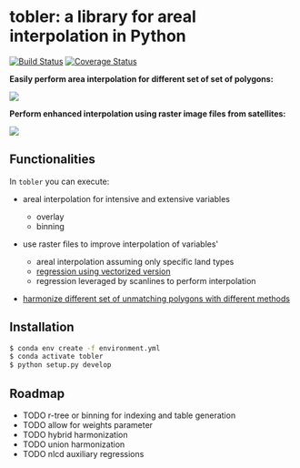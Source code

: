 # tobler: a library for areal interpolation in Python

[![Build Status](https://travis-ci.com/pysal/tobler.svg?branch=master)](https://travis-ci.org/pysal/tobler)
[![Coverage Status](https://coveralls.io/repos/github/pysal/tobler/badge.svg?branch=master)](https://coveralls.io/github/pysal/tobler?branch=master&service=github&kill_cache=1)

**Easily perform area interpolation for different set of set of polygons:**

![](figs/toy_census_tracts_example.png)

**Perform enhanced interpolation using raster image files from satellites:**

![](figs/raster_lattice_example.png)

## Functionalities

In `tobler` you can execute:

* areal interpolation for intensive and extensive variables
	+ overlay
	+ binning
	
* use raster files to improve interpolation of variables'
    + areal interpolation assuming only specific land types
    + [regression using vectorized version](https://github.com/spatialucr/tobler/blob/master/examples/vectorized_raster_example.ipynb)
    + regression leveraged by scanlines to perform interpolation

* [harmonize different set of unmatching polygons with different methods](https://github.com/spatialucr/tobler/blob/master/examples/harmonizing_community_example.ipynb)

## Installation

```bash
$ conda env create -f environment.yml
$ conda activate tobler 
$ python setup.py develop
```

## Roadmap

* TODO r-tree or binning for indexing and table generation
* TODO allow for weights parameter
* TODO hybrid harmonization
* TODO union harmonization
* TODO nlcd auxiliary regressions
